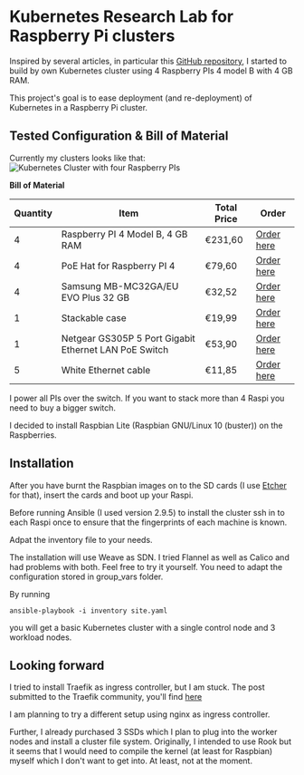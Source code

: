 # Kubernetes Research Lab for Raspberry Pi clusters

Inspired by several articles, in particular this [GitHub repository](https://github.com/jduncan-rva/kube-pi-lab), I started to build by own Kubernetes cluster using 4 Raspberry PIs 4 model B with 4 GB RAM.

This project's goal is to ease deployment (and re-deployment) of Kubernetes in a Raspberry Pi cluster. 

## Tested Configuration & Bill of Material

Currently my clusters looks like that:
![Kubernetes Cluster with four Raspberry PIs](./images/raspi_cluster.png)

**Bill of Material**

Quantity | Item | Total Price | Order  
--- | --- | --- | ---
4 | Raspberry PI 4 Model B, 4 GB RAM | €231,60 | [Order here](https://www.berrybase.de/raspberry-pi-co/raspberry-pi/boards/raspberry-pi-4-computer-modell-b-2gb-ram)
4 | PoE Hat for Raspberry PI 4 | €79,60| [Order here](https://www.berrybase.de/neu/power-over-ethernet-40-poe-41-hat-f-252-r-raspberry-pi-4-3b-43-rev.-1.01)
4 | Samsung MB-MC32GA/EU EVO Plus 32 GB | €32,52 | [Order here]( https://smile.amazon.de/gp/product/B06XFSZGCC/ref=ppx_yo_dt_b_asin_title_o08_s00?ie=UTF8&psc=1)
1 | Stackable case | €19,99 | [Order here](https://smile.amazon.de/gp/product/B07Z4GRQGH/ref=ppx_yo_dt_b_asin_title_o09_s01?ie=UTF8&psc=1)
1 | Netgear GS305P 5 Port Gigabit Ethernet LAN PoE Switch  | €53,90| [Order here](https://smile.amazon.de/gp/product/B01NBBA093/ref=ppx_yo_dt_b_asin_title_o09_s00?ie=UTF8&psc=1)
5 | White Ethernet cable | €11,85 | [Order here](https://smile.amazon.de/gp/product/B01AWLJNBS/ref=ppx_yo_dt_b_asin_title_o09_s00?ie=UTF8&psc=1) 


I power all PIs over the switch. If you want to stack more than 4 Raspi you need to buy a bigger switch.

I decided to install Raspbian Lite (Raspbian GNU/Linux 10 (buster)) on the Raspberries. 

## Installation

After you have burnt the Raspbian images on to the SD cards (I use [Etcher](https://www.balena.io/etcher/) for that), insert the cards and boot up your Raspi.

Before running Ansible (I used version 2.9.5) to install the cluster ssh in to each Raspi once to ensure that the fingerprints of each machine is known.

Adpat the inventory file to your needs.

The installation will use Weave as SDN. I tried Flannel as well as Calico and had problems with both. Feel free to try it yourself. You need to adapt the configuration stored in group_vars folder.


By running 

`ansible-playbook -i inventory site.yaml`

you will get a basic Kubernetes cluster with a single control node and 3 workload nodes.


## Looking forward

I tried to install Traefik as ingress controller, but I am stuck. The post submitted to the Traefik community, you'll find [here](https://community.containo.us/t/connection-refused-while-trying-to-connect-to-my-ingress/4795)

I am planning to try a different setup using nginx as ingress controller.

Further, I already purchased 3 SSDs which I plan to plug into the worker nodes and install a cluster file system. Originally, I intended to use Rook but it seems that I would need to compile the kernel (at least for Raspbian) myself which I don't want to get into. At least, not at the moment.


